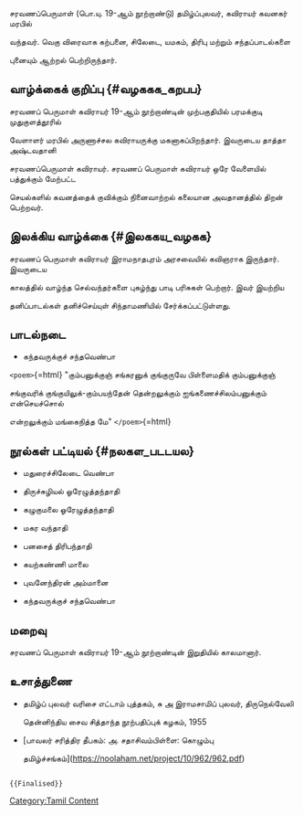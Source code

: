 சரவணப்பெருமாள் (பொ.யு. 19-ஆம் நூற்றாண்டு) தமிழ்ப்புலவர், கவிராயர் கவனகர் மரபில்
வந்தவர். வெகு விரைவாக கற்பனை, சிலேடை, யமகம், திரிபு மற்றும் சந்தப்பாடல்களை
புனையும் ஆற்றல் பெற்றிருந்தார்.

## வாழ்க்கைக் குறிப்பு {#வழககக_கறபப}

சரவணப் பெருமாள் கவிராயர் 19-ஆம் நூற்றாண்டின் முற்பகுதியில் பரமக்குடி முதுகுளத்தூரில்
வேளாளர் மரபில் அருணாச்சல கவிராயருக்கு மகனாகப்பிறந்தார். இவருடைய தாத்தா அஷ்டவதானி
சரவணப்பெருமாள் கவிராயர். சரவணப் பெருமாள் கவிராயர் ஒரே வேளையில் பத்துக்கும் மேற்பட்ட
செயல்களில் கவனத்தைக் குவிக்கும் நினைவாற்றல் கலையான அவதானத்தில் திறன் பெற்றவர்.

## இலக்கிய வாழ்க்கை {#இலககய_வழகக}

சரவணப் பெருமாள் கவிராயர் இராமநாதபுரம் அரசவையில் கவிஞராக இருந்தார். இவருடைய
காலத்தில் வாழ்ந்த செல்வந்தர்களை புகழ்ந்து பாடி பரிசுகள் பெற்றார். இவர் இயற்றிய
தனிப்பாடல்கள் தனிச்செய்யுள் சிந்தாமணியில் சேர்க்கப்பட்டுள்ளது.

## பாடல்நடை

-   கந்தவருக்குச் சந்தவெண்பா

`<poem>`{=html} \"கும்பனுக்குஞ் சங்கரனுக் குங்குருவே பிள்ளைமதிக் கும்பனுக்குஞ்
சங்குவரிக் குங்குயிலுக்-கும்பயந்தேன் தென்றலுக்கும் ஐங்கணைச்சிலம்பனுக்கும் என்செயச்சொல்
என்றலுக்கும் மங்கைநித்த மே\" `</poem>`{=html}

## நூல்கள் பட்டியல் {#நலகள_படடயல}

-   மதுரைச்சிலேடை வெண்பா
-   திருச்சுழியல் ஓரேழுத்தந்தாதி
-   கழுகுமலை ஓரேழுத்தந்தாதி
-   மகர வந்தாதி
-   பனசைத் திரிபந்தாதி
-   கயற்கண்ணி மாலை
-   புவனேந்திரன் அம்மானை
-   கந்தவருக்குச் சந்தவெண்பா

## மறைவு

சரவணப் பெருமாள் கவிராயர் 19-ஆம் நூற்றாண்டின் இறுதியில் காலமானார்.

## உசாத்துணை

-   தமிழ்ப் புலவர் வரிசை எட்டாம் புத்தகம், சு அ இராமசாமிப் புலவர், திருநெல்வேலி
    தென்னிந்திய சைவ சித்தாந்த நூற்பதிப்புக் கழகம், 1955
-   [பாவலர் சரித்திர தீபகம்: அ. சதாசிவம்பிள்ளை: கொழும்பு
    தமிழ்ச்சங்கம்](https://noolaham.net/project/10/962/962.pdf)

```{=mediawiki}
{{Finalised}}
```
[Category:Tamil Content](Category:Tamil_Content "wikilink")
